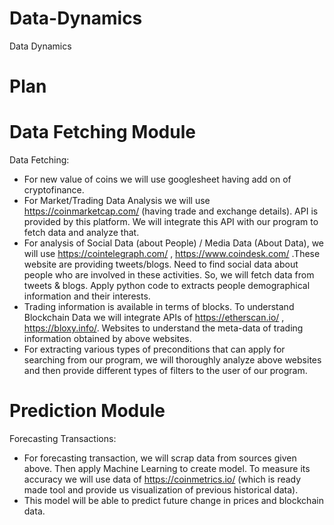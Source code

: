 # Data-Dynamics
Data Dynamics

# Plan

# Data Fetching Module
Data Fetching:
- For new value of coins we will use googlesheet having add on of cryptofinance.
- For Market/Trading Data Analysis we will use https://coinmarketcap.com/ (having trade
and exchange details). API is provided by this platform. We will integrate this API with
our program to fetch data and analyze that.
- For analysis of Social Data (about People) / Media Data (About Data), we will use
https://cointelegraph.com/ , https://www.coindesk.com/ .These website are providing
tweets/blogs. Need to find social data about people who are involved in these activities.
So, we will fetch data from tweets & blogs. Apply python code to extracts people
demographical information and their interests.
- Trading information is available in terms of blocks. To understand Blockchain Data we
will integrate APIs of https://etherscan.io/ , https://bloxy.info/. Websites to understand
the meta-data of trading information obtained by above websites.
- For extracting various types of preconditions that can apply for searching from our
program, we will thoroughly analyze above websites and then provide different types of
filters to the user of our program.

# Prediction Module
Forecasting Transactions:
- For forecasting transaction, we will scrap data from sources given above. Then apply Machine
Learning to create model. To measure its accuracy we will use data of https://coinmetrics.io/
(which is ready made tool and provide us visualization of previous historical data).
- This model will be able to predict future change in prices and blockchain data.
